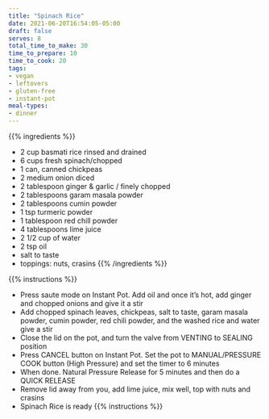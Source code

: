 ```yaml
---
title: "Spinach Rice"
date: 2021-06-20T16:54:05-05:00
draft: false
serves: 8
total_time_to_make: 30
time_to_prepare: 10
time_to_cook: 20
tags:
- vegan
- leftovers
- gluten-free
- instant-pot
meal-types:
- dinner
---
```


{{% ingredients %}}
- 2 cup basmati rice rinsed and drained
- 6 cups fresh spinach/chopped
- 1 can, canned chickpeas
- 2 medium onion diced
- 2 tablespoon ginger & garlic / finely chopped
- 2 tablespoons garam masala powder
- 2 tablespoons cumin powder
- 1 tsp  turmeric powder
- 1 tablespoon red chill powder
- 4 tablespoons lime juice
- 2 1/2 cup of water
- 2 tsp oil
- salt to taste
- toppings: nuts, crasins
{{% /ingredients %}}

{{% instructions %}}
- Press saute mode on Instant Pot. Add oil and once it’s hot, add ginger and chopped onions and give it a stir
- Add chopped spinach leaves, chickpeas, salt to taste, garam masala powder, cumin powder, red chili powder, and the washed rice and water give a stir
- Close the lid on the pot, and turn the valve from VENTING to SEALING position
- Press CANCEL button on Instant Pot. Set the pot to MANUAL/PRESSURE COOK button (High Pressure) and set the timer to 6 minutes
- When done. Natural Pressure Release for 5 minutes and then do a QUICK RELEASE
- Remove lid away from you, add lime juice, mix well, top with nuts and crasins
- Spinach Rice is ready
{{% instructions %}}

